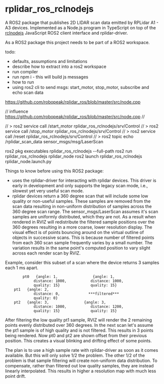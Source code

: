 # rplidar_ros_rclnodejs
A ROS2 package that publishes 2D LIDAR scan data emitted by RPLidar A1 - A3 devices. Implemented as a Node.js program in TypeScript on top of the [rclnodejs]() JavaScript ROS2 client interface and rplidar-driver.



As a ROS2 package this project needs to be part of a ROS2 workspace. 

todo:
* defaults, assumptions and limitations
* describe how to extract into a ros2 workspace
* run compiler
* run npm i - this will build js messages
* how to run
* using ros2 cli to send msgs: start_motor, stop_motor, subscribe and echo scan data


https://github.com/robopeak/rplidar_ros/blob/master/src/node.cpp

// influence https://github.com/robopeak/rplidar_ros/blob/master/src/node.cpp
//

// > ros2 service call /start_motor rplidar_ros_rclnodejs/srv/Control
// > ros2 service call /stop_motor rplidar_ros_rclnodejs/srv/Control
// > ros2 service call /reset rplidar_ros_rclnodejs/srv/Control
// > ros2 topic echo /rplidar_scan_data sensor_msgs/msg/LaserScan


ros2 pkg executables rplidar_ros_rclnodejs --full-path
ros2 run rplidar_ros_rclnodejs rplidar_node
ros2 launch rplidar_ros_rclnodejs rplidar_node.launch.py


Things to know before using this ROS2 package:
* uses the rplidar-driver for interacting with rplidar devices. This driver is early in development and only supports the legacy scan mode, i.e., slowest yet very useful scan mode. 
* rplidar devices return a 360 degree scan that will include some low quality or non-useful samples. These samples are removed from the scan data resulting in non-uniform distribution of samples across the 360 degree scan range. The sensor_msgs/LaserScan assumes it's scan samples are uniformly distributed, which they are not. As a result when rendered in RVIZ will redistribute the filtered sample positions over the 360 degrees resulting in a more coarse, lower resolution display. The visual effect is of points bouncing around on the virtual outline of objects in successive scans. This is because number of filtered points from each 360 scan sample frequently varies by a small number. The variation results in the same point's computed position to vary slight across each render scan by RVIZ.

Example, consider this subset of a scan where the device returns 3 samples each 1 ms apart. 
```
        pt0   {angle: 1,                {angle: 1,
	         distance: 1000,           distance: 1000,
	         quality: 15}              quality: 15}
	pt1   {angle: 2,
	         distance: 0,             ***filtered***
	         quality: 0}
	pt2   {angle: 3,                {angle: 3,
	         distance: 1000,           distance: 1200,
	         quality: 15}              quality: 15}
```
After filtering the low quality pt1 sample, RVIZ will render the 2 remaining points evenly distributed over 360 degrees. In the next scan let's assume the pt1 sample is of high quality and is not filtered. This results in 3 points being rendered. Now pt0 and pt2 are shown offset from their previous position. This creates a visual blinking and drifting effect of some points. 

The plan is to use a high sample rate with rplidar-driver as soon as it comes available. But this will only solve 1/2 the problem. The other 1/2 of the problem is that sample filtering will create non-uniform data distribution. To compensate, rather than filtered out low quality samples, they are instead linearly interpolated. This results in higher a resolution map with much less point drift.


